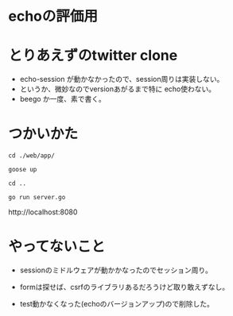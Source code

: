 # echoの評価用

# とりあえずのtwitter clone

* echo-session が動かなかったので、session周りは実装しない。
* というか、微妙なのでversionあがるまで特に echo使わない。
* beego か一度、素で書く。


# つかいかた

```
cd ./web/app/

goose up

cd ..

go run server.go
```

http://localhost:8080

# やってないこと

* sessionのミドルウェアが動かかなったのでセッション周り。

* formは探せば、csrfのライブラリあるだろうけど取り敢えずなし。

* test動かなくなった(echoのバージョンアップ)ので削除した。
